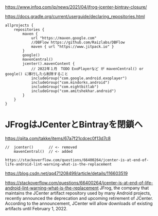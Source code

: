 https://www.infoq.com/jp/news/2021/04/jfrog-jcenter-bintray-closure/


https://docs.gradle.org/current/userguide/declaring_repositories.html


```
allprojects {
    repositories {
        maven {
            url "https://maven.google.com"
            //DBFlow https://github.com/Raizlabs/DBFlow
            maven { url "https://www.jitpack.io" }
        }
        google()
        mavenCentral()
        jcenter().mavenContent {
            // 2022年１月　TODO ExoPlayerなど が mavenCentral() or google() に移行したら削除すること
            includeGroup("com.google.android.exoplayer")
            includeGroup("com.mindorks.android")
            includeGroup("com.eightbitlab")
            includeGroup("com.amitshekhar.android")
        }
    }
}
```

# JFrogはJCenterとBintrayを閉鎖へ
https://qiita.com/takke/items/67a7f21cdcec0f13d7c8

```android
//  jcenter()       // <- removed
    mavenCentral()  // <- added
```
    https://stackoverflow.com/questions/66400264/jcenter-is-at-end-of-life-android-lint-warning-what-is-the-replacement


https://blog.csdn.net/qq471208499/article/details/116603519


https://stackoverflow.com/questions/66400264/jcenter-is-at-end-of-life-android-lint-warning-what-is-the-replacement
JFrog, the company that maintains the JCenter artifact repository used by many Android projects, recently announced the deprecation and upcoming retirement of JCenter. According to the announcement, JCenter will allow downloads of existing artifacts until February 1, 2022.
